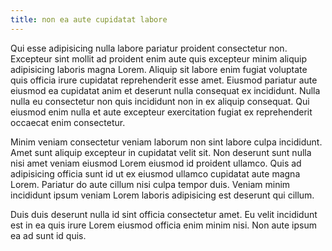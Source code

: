 ```yaml
---
title: non ea aute cupidatat labore
---
```


Qui esse adipisicing nulla labore pariatur proident consectetur non. Excepteur sint mollit ad proident enim aute quis excepteur minim aliquip adipisicing laboris magna Lorem. Aliquip sit labore enim fugiat voluptate quis officia irure cupidatat reprehenderit esse amet. Eiusmod pariatur aute eiusmod ea cupidatat anim et deserunt nulla consequat ex incididunt. Nulla nulla eu consectetur non quis incididunt non in ex aliquip consequat. Qui eiusmod enim nulla et aute excepteur exercitation fugiat ex reprehenderit occaecat enim consectetur.

Minim veniam consectetur veniam laborum non sint labore culpa incididunt. Amet sunt aliquip excepteur in cupidatat velit sit. Non deserunt sunt nulla nisi amet veniam eiusmod Lorem eiusmod id proident ullamco. Quis ad adipisicing officia sunt id ut ex eiusmod ullamco cupidatat aute magna Lorem. Pariatur do aute cillum nisi culpa tempor duis. Veniam minim incididunt ipsum veniam Lorem laboris adipisicing est deserunt qui cillum.

Duis duis deserunt nulla id sint officia consectetur amet. Eu velit incididunt est in ea quis irure Lorem eiusmod officia enim minim nisi. Non aute ipsum ea ad sunt id quis.